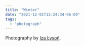 ```yaml
---
title: "Winter"
date: "2021-12-01T12:24:34-06:00"
tags:
  - "photograph"
---
```

Photography by [Iza Łysoń](https://500px.com/photo/193853023/Winter-by-Iza-%C5%81yso%C5%84/).
